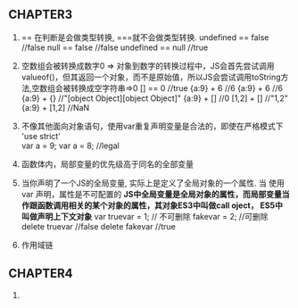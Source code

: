 ## CHAPTER3

1. == 在判断是会做类型转换, ===就不会做类型转换.
        undefined == false //false
        null == false //false
        undefined == null //true

2. 空数组会被转换成数字0 => 对象到数字的转换过程中，JS会首先尝试调用valueof()，但其返回一个对象，而不是原始值，所以JS会尝试调用toString方法,空数组会被转换成空字符串=>0
        [] == 0 //true
        {a:9} + 6
        //6
        {a:9} + 6
        //6
        {a:9} + {}
        //"[object Object][object Object]"
        {a:9} + []
        //0
        [1,2] + []
        //"1,2"
        {a:9} + [1,2]
        //NaN

3. 不像其他面向对象语句，使用var重复声明变量是合法的，即使在严格模式下
        'use strict'	
        var a = 9; 
        var a = 8; //legal

4. 函数体内，局部变量的优先级高于同名的全部变量

5. 当你声明了一个JS的全局变量, 实际上是定义了全局对象的一个属性. 当 使用var 声明，属性是不可配置的 **JS中全局变量是全局对象的属性，而局部变量当作跟函数调用相关的某个对象的属性，其对象ES3中叫做call  oject， ES5中叫做声明上下文对象**
        var truevar = 1; // 不可删除
        fakevar = 2; //可删除
        delete truevar //false 
        delete fakevar //true 

6. 作用域链

## CHAPTER4

1. 